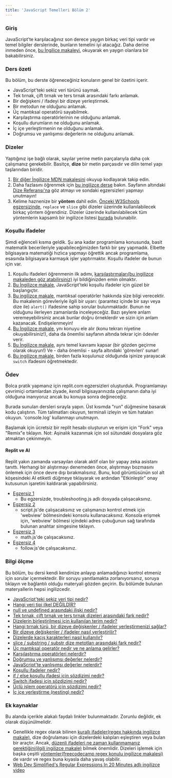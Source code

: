 ```yaml
---
title: 'JavaScript Temelleri Bölüm 2'
---
```


### Giriş

JavaScript'te karşılacağınız son derece yaygın birkaç veri tipi vardır ve temel bilgiler derslerinde, bunların temelini iyi atacağız. Daha derine inmeden önce, [bu İngilice makaleyi](http://javascript.info/types), okuyarak en yaygın olanlara bir bakabilirsiniz.

### Ders özeti

Bu bölüm, bu derste öğreneceğiniz konuların genel bir özetini içerir.

- JavaScript'teki sekiz veri türünü saymak.
- Tek tırnak, çift tırnak ve ters tırnak arasındaki farkı anlamak.
- Bir değişkeni / ifadeyi bir dizeye yerleştirmek.
- Bir metodun ne olduğunu anlamak.
- Üç mantıksal operatörü sayabilmek.
- Karşılaştırma operatörlerinin ne olduğunu anlamak.
- Koşullu durumların ne olduğunu anlamak.
- İç içe yerleştirmenin ne olduğunu anlamak.
- Doğrumsu ve yanlışımsı değerlerin ne olduğunu anlamak.

### Dizeler

Yaptığınız işe bağlı olarak, sayılar yerine metin parçalarıyla daha çok çalışmanız gerekebilir. Basitçe, __dize__ bir metin parçasıdır ve dilin temel yapı taşlarından biridir.

1.  [Bir diğer İngilizce MDN makalesini](https://developer.mozilla.org/tr/docs/Learn/JavaScript/First_steps/Strings) okuyup kodlayarak takip edin.
2. Daha fazlasını öğrenmek için [bu ingilizce derse](https://www.w3schools.com/js/js_string_methods.asp) bakın. Sayfanın altındaki [Dize Referansı'na](https://www.w3schools.com/jsref/jsref_obj_string.asp) göz atmayı ve sondaki egzersizleri yapmayı unutmayın!
3. Kelime haznenize bir __yöntem__ dahil edin. [Önceki W3Schools egzersizinde](https://www.w3schools.com/js/js_string_methods.asp), `replace` ve `slice` gibi dizeler üzerinde kullanılabilecek birkaç yöntem öğrendiniz. Dizeler üzerinde kullanılabilecek tüm yöntemlerin kapsamlı bir ingilizce listesi [burada](https://developer.mozilla.org/tr/docs/Web/JavaScript/Reference/Global_Objects/String) bulunabilir.

### Koşullu ifadeler

Şimdi eğlenceli kısma geldik. Şu ana kadar programlama konusunda, basit matematik becerileriyle yapabileceğimizden farklı bir şey yapmadık. Elbette bilgisayara matematiği hızlıca yapmayı öğrettik ancak programlama, esasında bilgisayara karmaşık işler yaptırmaktır. Koşullu ifadeler de bunun için var.

1. Koşullu ifadeleri öğrenmenin ilk adımı, [karşılaştırmaları(bu ingilizce makaleden göz atabilirsiniz)](http://javascript.info/comparison) iyi bildiğinizden emin olmaktır. 
2. [Bu İngilizce makale](https://www.w3schools.com/js/js_if_else.asp), JavaScript'teki koşullu ifadeler için güzel bir başlangıçtır.
3. [Bu ingilizce makale](http://javascript.info/logical-operators), mantıksal operatörler hakkında size bilgi verecektir. Bu makalenin görevleriyle ilgili bir uyarı: (parantez içinde bir sayı veya dize ile) `alert()` ifadesine sahip sorular bulunmaktadır. Bunun ne olduğunu ilerleyen zamanlarda inceleyeceğiz. Bazı şeylere anlam veremeyebilirsiniz ancak bunlar doğru örneklerdir ve sizin için anlam kazanacak. Endişelenmeyin!
4. [Bu İngilizce makale](https://developer.mozilla.org/en-US/docs/Learn/JavaScript/Building_blocks/conditionals), ynı konuyu ele alır (konu tekrarı niyetine okuyabilirsiniz!), daha da önemlisi sayfanın altında tekrar için ödevler verir.
5. [Bu İngilizce makale](http://javascript.info/ifelse), aynı temel kavramı kapsar (bir gözden geçirme olarak okuyun!) Ve - daha önemlisi - sayfa altındaki 'görevleri' sunar!
6. [Bu ingilizce makale](https://www.digitalocean.com/community/tutorials/how-to-use-the-switch-statement-in-javascript), birden fazla koşulunuz olduğunda işinize yarayacak `switch` ifadesini öğretmektedir.

### Ödev

<div class="lesson-content__panel" markdown="1">

Bolca pratik yapmanız için replit.com egzersizleri oluşturduk. Programlamayı çevrimiçi ortamlardan ziyade, _kendi_ bilgisayarınızda çalışmanın daha iyi olduğuna inanıyoruz ancak bu konuya sonra değineceğiz.

Burada sunulan dersleri sırayla yapın. Üst kısımda "run" düğmesine basarak kodu çalıştırın. Tüm talimatları okuyun, terminali izleyin ve tüm hataları okuyun. 'console.log' kullanmayı unutmayın.

Başlamak için ücretsiz bir replit hesabı oluşturun ve erişim için "Fork" veya "Remix"e tıklayın.
Not: Aşinalık kazanmak için sol sütundaki dosyalara göz atmaktan çekinmeyin.

<div class="lesson-note lesson-note--warning">
<h4>Replit ve AI</h4>

Replit yakın zamanda varsayılan olarak aktif olan bir yapay zeka asistanı tanıttı. Herhangi bir alıştırmayı denemeden önce, alıştırmayı bozmasını önlemek için önce devre dışı bırakmalısınız. Bunu, kod görüntüsünün sol alt köşesindeki AI etiketli düğmeye tıklayarak ve ardından "Etkinleştir" onay kutusunun işaretini kaldırarak yapabilirsiniz.
</div>

- [Egzersiz 1](https://replit.com/@OdinProject/troubleshooting#troubleshooting.js)
  - Bu egzersizde, troubleshooting.js adlı dosyada çalışacaksınız.
- [Egzersiz 2](https://replit.com/@OdinProject/enter-a-number#script.js)
  - script.js'de çalışacaksınız ve çalışmanızı kontrol etmek için 'webview' bölmesindeki konsolu kullanacaksınız. Konsola erişmek için, 'webview' bölmesi içindeki adres çubuğunun sağ tarafında bulunan anahtar simgesine tıklayın.
- [Egzersiz 3](https://replit.com/@OdinProject/lets-do-some-math#math.js)
  - math.js'de çalışacaksınız.
- [Egzersiz 4](https://replit.com/@OdinProject/direction-follow#follow.js)
  - follow.js'de çalışacaksınız.

</div>

### Bilgi ölçme

Bu bölüm, bu dersi kendi kendinize anlayıp anlamadığınızı kontrol etmeniz için sorular içermektedir. Bir soruyu yanıtlamakta zorlanıyorsanız, soruya tıklayın ve bağlantılı olduğu materyali gözden geçirin. Bu bölümde bulunan materyallerin hepsi ingilizcedir.

- [JavaScript'teki sekiz veri tipi nedir?](https://javascript.info/types#summary)
- [Hangi veri tipi ilkel DEĞİLDİR?](https://javascript.info/types#objects-and-symbols)
- [null ve undefined arasındaki ilişki nedir?](https://javascript.info/types#the-null-value)
- [Tek tırnak, çift tırnak ve ters tırnak dizeleri arasındaki fark nedir?](https://developer.mozilla.org/en-US/docs/Learn/JavaScript/First_steps/Strings#single_quotes_vs._double_quotes)
- [Dizelerin birleştirilmesi için kullanılan terim nedir?](https://developer.mozilla.org/en-US/docs/Learn/JavaScript/First_steps/Strings#concatenating_strings)
- [Hangi tırnak türü, bir dizeye değişkenler / ifadeler yerleştirmenizi sağlar?](https://developer.mozilla.org/en-US/docs/Learn/JavaScript/First_steps/Strings#concatenating_strings)
- [Bir dizeye değişkenler / ifadeler nasıl yerleştirilir?](https://developer.mozilla.org/en-US/docs/Learn/JavaScript/First_steps/Strings#concatenating_strings)
- [Dizelerde kaçış karakterleri nasıl kullanılır?](https://developer.mozilla.org/en-US/docs/Learn/JavaScript/First_steps/Strings#escaping_characters_in_a_string)
- [slice / substring / substr dize metotları arasındaki fark nedir?](https://www.w3schools.com/js/js_string_methods.asp)
- [Üç mantıksal operatör nedir ve ne anlama gelirler?](http://javascript.info/logical-operators)
- [Karşılaştırma operatörleri nelerdir?](https://javascript.info/comparison)
- [Doğrumsu ve yanlışımsı değerler nelerdir?](https://javascript.info/ifelse#boolean-conversion)
- [JavaScript'te yanlışımsı değerler nelerdir?](https://javascript.info/ifelse#boolean-conversion)
- [Koşullu ifadeler nedir?](https://www.w3schools.com/js/js_if_else.asp)
- [if / else koşullu ifadesi için sözdizimi nedir?](https://developer.mozilla.org/en-US/docs/Learn/JavaScript/Building_blocks/conditionals#basic_if...else_syntax)
- [Switch ifadesi için sözdizimi nedir?](https://developer.mozilla.org/en-US/docs/Learn/JavaScript/Building_blocks/conditionals#switch_statements)
- [Üçlü işlem operatörü için sözdizimi nedir?](https://developer.mozilla.org/en-US/docs/Learn/JavaScript/Building_blocks/conditionals#ternary_operator)
- [İç içe yerleştirme (nesting) nedir?](https://developer.mozilla.org/en-US/docs/Learn/JavaScript/Building_blocks/conditionals#nesting_if...else)

### Ek kaynaklar

Bu alanda içerikle alakalı faydalı linkler bulunmaktadır. Zorunlu değildir, ek olarak düşünülmelidir.

- Genellikle regex olarak bilinen [kurallı ifadeler(regex hakkında ingilizce makale)](https://developer.mozilla.org/en-US/docs/Web/JavaScript/Guide/Regular_Expressions), dize doğrulaması için dizelerdeki kalıpları eşleştiren veya bulan bir araçtır. Ancak, [düzenli ifadeleri ne zaman kullanmamanız gerektiğini(ilgili ingilizce makale)](https://softwareengineering.stackexchange.com/questions/113237/when-you-should-not-use-regular-expressions) bilmek önemlidir. Dizeleri işlemek için başka çeşitli [yöntemler(freecodecamp regex konulu ingilizce makalesi)](https://www.freecodecamp.org/news/a-quick-and-simple-guide-to-javascript-regular-expressions-48b46a68df29/) de vardır ve regex buna kıyasla daha yavaş olabilir.
- [Web Dev Simplified's Regular Expressions In 20 Minutes adlı ingilizce video](https://www.youtube.com/watch?v=rhzKDrUiJVk)